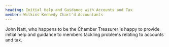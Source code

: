 ```yaml
---
heading: Initial Help and Guidance with Accounts and Tax
member: Wilkins Kennedy Chart'd Accountants
---
```

John Natt, who happens to be the Chamber Treasurer is happy to provide initial help and guidance to members tackling problems relating to accounts and tax.
